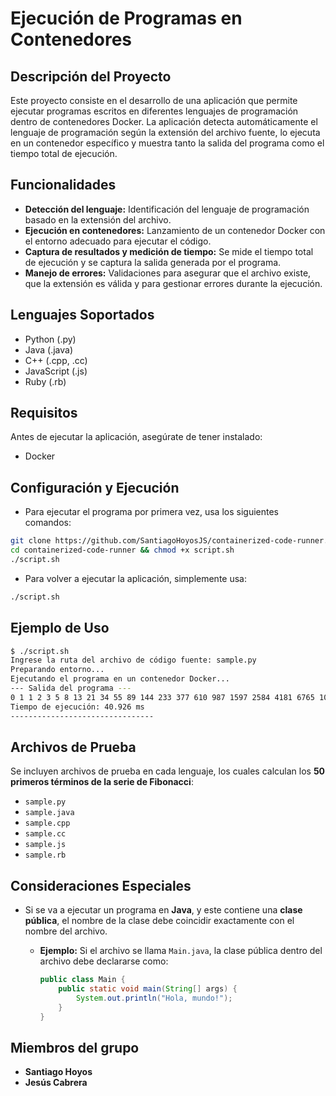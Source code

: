 # Ejecución de Programas en Contenedores

## Descripción del Proyecto
Este proyecto consiste en el desarrollo de una aplicación que permite ejecutar programas escritos en diferentes lenguajes de programación dentro de contenedores Docker. La aplicación detecta automáticamente el lenguaje de programación según la extensión del archivo fuente, lo ejecuta en un contenedor específico y muestra tanto la salida del programa como el tiempo total de ejecución.

## Funcionalidades
- **Detección del lenguaje:** Identificación del lenguaje de programación basado en la extensión del archivo.
- **Ejecución en contenedores:** Lanzamiento de un contenedor Docker con el entorno adecuado para ejecutar el código.
- **Captura de resultados y medición de tiempo:** Se mide el tiempo total de ejecución y se captura la salida generada por el programa.
- **Manejo de errores:** Validaciones para asegurar que el archivo existe, que la extensión es válida y para gestionar errores durante la ejecución.

## Lenguajes Soportados
- Python (.py)
- Java (.java)
- C++ (.cpp, .cc)
- JavaScript (.js)
- Ruby (.rb)

## Requisitos
Antes de ejecutar la aplicación, asegúrate de tener instalado:
- Docker

## Configuración y Ejecución
- Para ejecutar el programa por primera vez, usa los siguientes comandos:
```bash
git clone https://github.com/SantiagoHoyosJS/containerized-code-runner.git
cd containerized-code-runner && chmod +x script.sh  
./script.sh 
```
- Para volver a ejecutar la aplicación, simplemente usa:
```bash
./script.sh 
``` 

## Ejemplo de Uso

```bash
$ ./script.sh
Ingrese la ruta del archivo de código fuente: sample.py
Preparando entorno...
Ejecutando el programa en un contenedor Docker...
--- Salida del programa ---
0 1 1 2 3 5 8 13 21 34 55 89 144 233 377 610 987 1597 2584 4181 6765 10946 17711 28657 46368 75025 121393 196418 317811 514229 832040 1346269 2178309 3524578 5702887 9227465 14930352 24157817 39088169 63245986 102334155 165580141 267914296 433494437 701408733 1134903170 1836311903 2971215073 4807526976 7778742049
Tiempo de ejecución: 40.926 ms
--------------------------------
```

## Archivos de Prueba  

Se incluyen archivos de prueba en cada lenguaje, los cuales calculan los **50 primeros términos de la serie de Fibonacci**:  

- `sample.py`  
- `sample.java`  
- `sample.cpp`  
- `sample.cc`  
- `sample.js`  
- `sample.rb`  


## **Consideraciones Especiales**  

- Si se va a ejecutar un programa en **Java**, y este contiene una **clase pública**, el nombre de la clase debe coincidir exactamente con el nombre del archivo.  
  - **Ejemplo:** Si el archivo se llama `Main.java`, la clase pública dentro del archivo debe declararse como:  

    ```java
    public class Main {
        public static void main(String[] args) {
            System.out.println("Hola, mundo!");
        }
    }
    ```

## Miembros del grupo  

- **Santiago Hoyos**  
- **Jesús Cabrera**  


